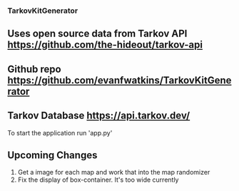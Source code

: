 ### TarkovKitGenerator
## Uses open source data from Tarkov API https://github.com/the-hideout/tarkov-api
## Github repo https://github.com/evanfwatkins/TarkovKitGenerator
## Tarkov Database https://api.tarkov.dev/
To start the application run 'app.py'

## Upcoming Changes
1. Get a image for each map and work that into the map randomizer
2. Fix the display of box-container. It's too wide currently